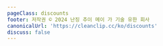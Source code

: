 ```yaml
---
pageClass: discounts
footer: 저작권 © 2024 난징 추이 메이 가 기술 유한 회사
canonicalUrl: 'https://cleanclip.cc/ko/discounts'
discuss: false
---
```

<Discounts/>